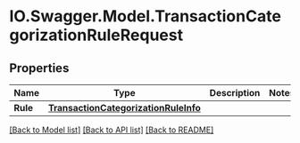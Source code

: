 # IO.Swagger.Model.TransactionCategorizationRuleRequest
## Properties

Name | Type | Description | Notes
------------ | ------------- | ------------- | -------------
**Rule** | [**TransactionCategorizationRuleInfo**](TransactionCategorizationRuleInfo.md) |  | 

[[Back to Model list]](../README.md#documentation-for-models) [[Back to API list]](../README.md#documentation-for-api-endpoints) [[Back to README]](../README.md)

